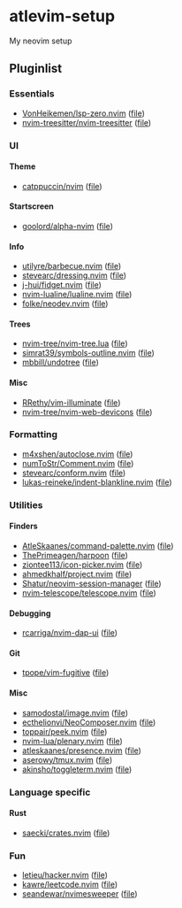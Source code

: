 # atlevim-setup
My neovim setup


## Pluginlist

### Essentials
- [VonHeikemen/lsp-zero.nvim](https://github.com/VonHeikemen/lsp-zero.nvim) ([file](lua/plugins/lspzero.lua))
- [nvim-treesitter/nvim-treesitter](https://github.com/nvim-treesitter/nvim-treesitter) ([file](lua/plugins/treesitter.lua))


### UI
#### Theme
- [catppuccin/nvim](https://github.com/catppuccin/nvim) ([file](lua/plugins/catppuccin))
#### Startscreen
- [goolord/alpha-nvim](https://github.com/goolord/alpha-nvim) ([file](lua/plugins/alpha-nvim.lua))
#### Info
- [utilyre/barbecue.nvim](https://github.com/utilyre/barbecue.nvim) ([file](lua/plugins/barbecue.lua))
- [stevearc/dressing.nvim](https://github.com/stevearc/dressing.nvim) ([file](lua/plugins/dressing.lua))
- [j-hui/fidget.nvim](https://github.com/j-hui/fidget.nvim) ([file](lua/plugins/j-hui/fidget.nvim))
- [nvim-lualine/lualine.nvim](https://github.com/nvim-lualine/lualine.nvim) ([file](lua/plugins/lualine.lua))
- [folke/neodev.nvim](https://github.com/folke/neodev.nvim) ([file](lua/plugins/neodev.lua))
#### Trees
- [nvim-tree/nvim-tree.lua](https://github.com/nvim-tree/nvim-tree.lua) ([file](lua/plugins/nvim-tree.lua))
- [simrat39/symbols-outline.nvim](https://github.com/simrat39/symbols-outline.nvim) ([file](lua/plugins/symbols-outline.lua))
- [mbbill/undotree](https://github.com/mbbill/undotree) ([file](lua/plugins/undotree.lua))
#### Misc
- [RRethy/vim-illuminate](https://github.com/RRethy/vim-illuminate) ([file](lua/plugins/RRethy/vim-illuminate))
- [nvim-tree/nvim-web-devicons](https://github.com/nvim-tree/nvim-web-devicons) ([file](lua/plugins/nvim-web-devicons.lua))


### Formatting
- [m4xshen/autoclose.nvim](https://github.com/m4xshen/autoclose.nvim) ([file](lua/plugins/autoclose.lua))
- [numToStr/Comment.nvim](https://github.com/numToStr/Comment.nvim) ([file](lua/plugins/comment.lua))
- [stevearc/conform.nvim](https://github.com/stevearc/conform.nvim) ([file](lua/plugins/conform.lua))
- [lukas-reineke/indent-blankline.nvim](https://github.com/lukas-reineke/indent-blankline.nvim) ([file](lua/plugins/indent-blankline.lua))


### Utilities
#### Finders
- [AtleSkaanes/command-palette.nvim](https://github.com/AtleSkaanes/command-palette.nvim) ([file](lua/plugins/command-palette.lua))
- [ThePrimeagen/harpoon](https://github.com/ThePrimeagen/harpoon) ([file](lua/plugins/harpoon.lua))
- [ziontee113/icon-picker.nvim](https://github.com/ziontee113/icon-picker.nvim) ([file](lua/plugins/icon-picker.lua))
- [ahmedkhalf/project.nvim](https://github.com/ahmedkhalf/project.nvim) ([file](lua/plugins/project-nvim.lua))
- [Shatur/neovim-session-manager](https://github.com/Shatur/neovim-session-manager) ([file](lua/plugins/session-manager.lua))
- [nvim-telescope/telescope.nvim](https://github.com/nvim-telescope/telescope.nvim) ([file](lua/plugins/telescope.lua))
#### Debugging
- [rcarriga/nvim-dap-ui](https://github.com/rcarriga/nvim-dap-ui) ([file](lua/plugins/dap.lua))
#### Git
- [tpope/vim-fugitive](https://github.com/tpope/vim-fugitive) ([file](lua/plugins/tpope/vim-fugitive))
#### Misc
- [samodostal/image.nvim](https://github.com/samodostal/image.nvim) ([file](lua/plugins/image.lua))
- [ecthelionvi/NeoComposer.nvim](https://github.com/ecthelionvi/NeoComposer.nvim) ([file](lua/plugins/neo-composer.lua))
- [toppair/peek.nvim](https://github.com/toppair/peek.nvim) ([file](lua/plugins/peek.luatoppair/peek.nvim))
- [nvim-lua/plenary.nvim](https://github.com/nvim-lua/plenary.nvim) ([file](lua/plugins/plenary.lua))
- [atleskaanes/presence.nvim](https://github.com/atleskaanes/presence.nvim) ([file](lua/plugins/presence.lua))
- [aserowy/tmux.nvim](https://github.com/aserowy/tmux.nvim) ([file](lua/plugins/tmux.lua))
- [akinsho/toggleterm.nvim](https://github.com/akinsho/toggleterm.nvim) ([file](lua/plugins/toggleterm.lua))

### Language specific
#### Rust
- [saecki/crates.nvim](https://github.com/saecki/crates.nvim) ([file](lua/plugins/crates.lua))


### Fun
- [letieu/hacker.nvim](https://github.com/letieu/hacker.nvim) ([file](lua/plugins/hacker.lua))
- [kawre/leetcode.nvim](https://github.com/kawre/leetcode.nvim) ([file](lua/plugins/leetcode.lua))
- [seandewar/nvimesweeper](https://github.com/seandewar/nvimesweeper) ([file](lua/plugins/nvimesweeper.lua))
